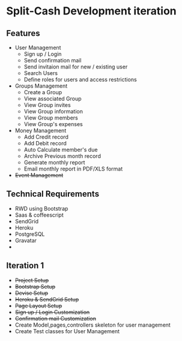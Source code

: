 Split-Cash Development iteration
==

Features
--
* User Management
  * Sign up / Login
  * Send confirmation mail
  * Send invitaion mail for new / existing user
  * Search Users
  * Define roles for users and access restrictions
* Groups Management
  * Create a Group
  * View associated Group
  * View Group invites
  * View Group information
  * View Group members
  * View Group's expenses
* Money Management
  * Add Credit record
  * Add Debit record
  * Auto Calculate member's due
  * Archive Previous month record
  * Generate monthly report
  * Email monthly report in PDF/XLS format
* ~~Event Management~~

Technical Requirements
--

* RWD using Bootstrap
* Saas & coffeescript
* SendGrid
* Heroku
* PostgreSQL
* Gravatar
*

Iteration 1
--
* ~~Project Setup~~
* ~~Bootstrap Setup~~
* ~~Devise Setup~~
* ~~Heroku & SendGrid Setup~~
* ~~Page Layout Setup~~
* ~~Sign up / Login Customization~~
* ~~Confirmation mail Customization~~
* Create Model,pages,controllers skeleton for user management
* Create Test classes for User Management
